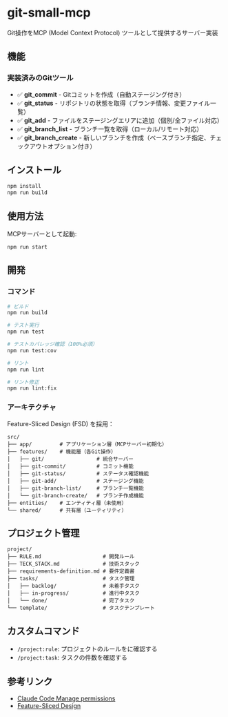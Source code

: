 # git-small-mcp

Git操作をMCP (Model Context Protocol) ツールとして提供するサーバー実装

## 機能

### 実装済みのGitツール

- ✅ **git_commit** - Gitコミットを作成（自動ステージング付き）
- ✅ **git_status** - リポジトリの状態を取得（ブランチ情報、変更ファイル一覧）
- ✅ **git_add** - ファイルをステージングエリアに追加（個別/全ファイル対応）
- ✅ **git_branch_list** - ブランチ一覧を取得（ローカル/リモート対応）
- ✅ **git_branch_create** - 新しいブランチを作成（ベースブランチ指定、チェックアウトオプション付き）

## インストール

```bash
npm install
npm run build
```

## 使用方法

MCPサーバーとして起動:

```bash
npm run start
```

## 開発

### コマンド

```bash
# ビルド
npm run build

# テスト実行
npm run test

# テストカバレッジ確認（100%必須）
npm run test:cov

# リント
npm run lint

# リント修正
npm run lint:fix
```

### アーキテクチャ

Feature-Sliced Design (FSD) を採用：

```
src/
├── app/         # アプリケーション層（MCPサーバー初期化）
├── features/    # 機能層（各Git操作）
│   ├── git/                 # 統合サーバー
│   ├── git-commit/          # コミット機能
│   ├── git-status/          # ステータス確認機能
│   ├── git-add/             # ステージング機能
│   ├── git-branch-list/     # ブランチ一覧機能
│   └── git-branch-create/   # ブランチ作成機能
├── entities/    # エンティティ層（未使用）
└── shared/      # 共有層（ユーティリティ）
```

## プロジェクト管理

```
project/
├── RULE.md                    # 開発ルール
├── TECK_STACK.md              # 技術スタック
├── requirements-definition.md # 要件定義書
├── tasks/                     # タスク管理
│   ├── backlog/               # 未着手タスク
│   ├── in-progress/           # 進行中タスク
│   └── done/                  # 完了タスク
└── template/                  # タスクテンプレート
```

## カスタムコマンド

- `/project:rule`: プロジェクトのルールをに確認する
- `/project:task`: タスクの件数を確認する

## 参考リンク

- [Claude Code Manage permissions](https://docs.anthropic.com/en/docs/claude-code/security)
- [Feature-Sliced Design](https://feature-sliced.github.io/documentation/)